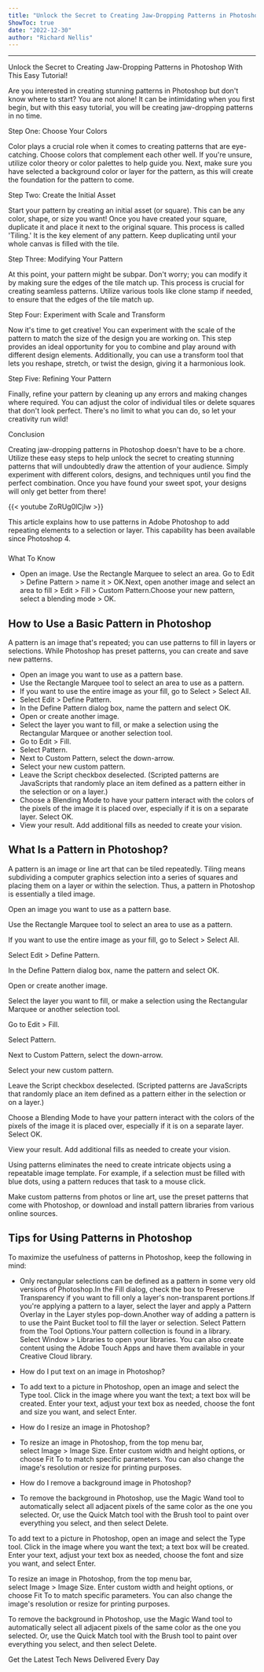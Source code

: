 ```yaml
---
title: "Unlock the Secret to Creating Jaw-Dropping Patterns in Photoshop With This Easy Tutorial!"
ShowToc: true 
date: "2022-12-30"
author: "Richard Nellis"
---
```

*****
Unlock the Secret to Creating Jaw-Dropping Patterns in Photoshop With This Easy Tutorial!

Are you interested in creating stunning patterns in Photoshop but don't know where to start? You are not alone! It can be intimidating when you first begin, but with this easy tutorial, you will be creating jaw-dropping patterns in no time.

Step One: Choose Your Colors

Color plays a crucial role when it comes to creating patterns that are eye-catching. Choose colors that complement each other well. If you're unsure, utilize color theory or color palettes to help guide you. Next, make sure you have selected a background color or layer for the pattern, as this will create the foundation for the pattern to come.

Step Two: Create the Initial Asset

Start your pattern by creating an initial asset (or square). This can be any color, shape, or size you want! Once you have created your square, duplicate it and place it next to the original square. This process is called 'Tiling.' It is the key element of any pattern. Keep duplicating until your whole canvas is filled with the tile. 

Step Three: Modifying Your Pattern

At this point, your pattern might be subpar. Don't worry; you can modify it by making sure the edges of the tile match up. This process is crucial for creating seamless patterns. Utilize various tools like clone stamp if needed, to ensure that the edges of the tile match up.

Step Four: Experiment with Scale and Transform

Now it's time to get creative! You can experiment with the scale of the pattern to match the size of the design you are working on. This step provides an ideal opportunity for you to combine and play around with different design elements. Additionally, you can use a transform tool that lets you reshape, stretch, or twist the design, giving it a harmonious look.

Step Five: Refining Your Pattern

Finally, refine your pattern by cleaning up any errors and making changes where required. You can adjust the color of individual tiles or delete squares that don't look perfect. There's no limit to what you can do, so let your creativity run wild!

Conclusion

Creating jaw-dropping patterns in Photoshop doesn't have to be a chore. Utilize these easy steps to help unlock the secret to creating stunning patterns that will undoubtedly draw the attention of your audience. Simply experiment with different colors, designs, and techniques until you find the perfect combination. Once you have found your sweet spot, your designs will only get better from there!

{{< youtube ZoRUg0lCjlw >}} 




This article explains how to use patterns in Adobe Photoshop to add repeating elements to a selection or layer. This capability has been available since Photoshop 4.

 
### 
What To Know
 
- Open an image. Use the Rectangle Marquee to select an area. Go to Edit > Define Pattern > name it > OK.Next, open another image and select an area to fill > Edit > Fill > Custom Pattern.Choose your new pattern, select a blending mode > OK.

 
##   How to Use a Basic Pattern in Photoshop  
 

A pattern is an image that's repeated; you can use patterns to fill in layers or selections. While Photoshop has preset patterns, you can create and save new patterns.

 
- Open an image you want to use as a pattern base.
 - Use the Rectangle Marquee tool to select an area to use as a pattern.
 - If you want to use the entire image as your fill, go to Select > Select All.
 - Select Edit > Define Pattern.
 - In the Define Pattern dialog box, name the pattern and select OK.
 - Open or create another image.
 - Select the layer you want to fill, or make a selection using the Rectangular Marquee or another selection tool.
 - Go to Edit > Fill.
 - Select Pattern.
 - Next to Custom Pattern, select the down-arrow.
 - Select your new custom pattern.
 - Leave the Script checkbox deselected. (Scripted patterns are JavaScripts that randomly place an item defined as a pattern either in the selection or on a layer.)
 - Choose a Blending Mode to have your pattern interact with the colors of the pixels of the image it is placed over, especially if it is on a separate layer. Select OK.
 - View your result. Add additional fills as needed to create your vision.

 
##   What Is a Pattern in Photoshop?  
 

A pattern is an image or line art that can be tiled repeatedly. Tiling means subdividing a computer graphics selection into a series of squares and placing them on a layer or within the selection. Thus, a pattern in Photoshop is essentially a tiled image.

 

Open an image you want to use as a pattern base.

 

Use the Rectangle Marquee tool to select an area to use as a pattern.

 
If you want to use the entire image as your fill, go to Select > Select All.
 

Select Edit > Define Pattern.

 

In the Define Pattern dialog box, name the pattern and select OK.

 

Open or create another image.

 

Select the layer you want to fill, or make a selection using the Rectangular Marquee or another selection tool.

 

Go to Edit > Fill.

 

Select Pattern.

 

Next to Custom Pattern, select the down-arrow.

 

Select your new custom pattern.

 

Leave the Script checkbox deselected. (Scripted patterns are JavaScripts that randomly place an item defined as a pattern either in the selection or on a layer.)

 

Choose a Blending Mode to have your pattern interact with the colors of the pixels of the image it is placed over, especially if it is on a separate layer. Select OK.

 

View your result. Add additional fills as needed to create your vision.

 

Using patterns eliminates the need to create intricate objects using a repeatable image template. For example, if a selection must be filled with blue dots, using a pattern reduces that task to a mouse click.

 

Make custom patterns from photos or line art, use the preset patterns that come with Photoshop, or download and install pattern libraries from various online sources.

 
##   Tips for Using Patterns in Photoshop  
 

To maximize the usefulness of patterns in Photoshop, keep the following in mind:

 
- Only rectangular selections can be defined as a pattern in some very old versions of Photoshop.In the Fill dialog, check the box to Preserve Transparency if you want to fill only a layer's non-transparent portions.If you're applying a pattern to a layer, select the layer and apply a Pattern Overlay in the Layer styles pop-down.Another way of adding a pattern is to use the Paint Bucket tool to fill the layer or selection. Select Pattern from the Tool Options.Your pattern collection is found in a library. Select Window > Libraries to open your libraries. You can also create content using the Adobe Touch Apps and have them available in your Creative Cloud library.

 
- How do I put text on an image in Photoshop?
 - To add text to a picture in Photoshop, open an image and select the Type tool. Click in the image where you want the text; a text box will be created. Enter your text, adjust your text box as needed, choose the font and size you want, and select Enter.
 - How do I resize an image in Photoshop?
 - To resize an image in Photoshop, from the top menu bar, select Image > Image Size. Enter custom width and height options, or choose Fit To to match specific parameters. You can also change the image's resolution or resize for printing purposes.
 - How do I remove a background image in Photoshop?
 - To remove the background in Photoshop, use the Magic Wand tool to automatically select all adjacent pixels of the same color as the one you selected. Or, use the Quick Match tool with the Brush tool to paint over everything you select, and then select Delete.

 
To add text to a picture in Photoshop, open an image and select the Type tool. Click in the image where you want the text; a text box will be created. Enter your text, adjust your text box as needed, choose the font and size you want, and select Enter.
 
To resize an image in Photoshop, from the top menu bar, select Image > Image Size. Enter custom width and height options, or choose Fit To to match specific parameters. You can also change the image's resolution or resize for printing purposes.
 
To remove the background in Photoshop, use the Magic Wand tool to automatically select all adjacent pixels of the same color as the one you selected. Or, use the Quick Match tool with the Brush tool to paint over everything you select, and then select Delete.
 

Get the Latest Tech News Delivered Every Day




